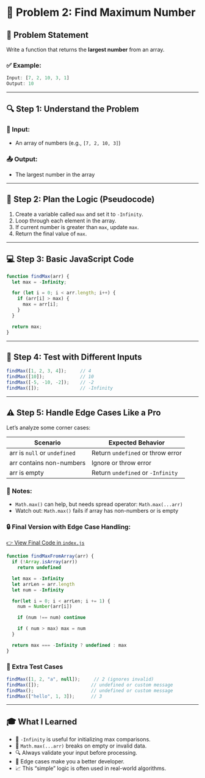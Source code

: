 # 🚀 Problem 2: Find Maximum Number

## 📝 Problem Statement  
Write a function that returns the **largest number** from an array.

### ✅ Example:
```js
Input: [7, 2, 10, 3, 1]  
Output: 10
```

---

## 🔍 Step 1: Understand the Problem

### 🧾 Input:
- An array of numbers (e.g., `[7, 2, 10, 3]`)

### 📤 Output:
- The largest number in the array

---

## 🧱 Step 2: Plan the Logic (Pseudocode)

1. Create a variable called `max` and set it to `-Infinity`.
2. Loop through each element in the array.
3. If current number is greater than `max`, update `max`.
4. Return the final value of `max`.

---

## 💻 Step 3: Basic JavaScript Code

```js
function findMax(arr) {
  let max = -Infinity;

  for (let i = 0; i < arr.length; i++) {
    if (arr[i] > max) {
      max = arr[i];
    }
  }

  return max;
}
```

---

## 🧪 Step 4: Test with Different Inputs

```js
findMax([1, 2, 3, 4]);     // 4
findMax([10]);             // 10
findMax([-5, -10, -2]);    // -2
findMax([]);               // -Infinity
```

---

## ⚠️ Step 5: Handle Edge Cases Like a Pro

Let’s analyze some corner cases:

| Scenario                    | Expected Behavior               |
|-----------------------------|----------------------------------|
| arr is `null` or `undefined` | Return `undefined` or throw error |
| arr contains non-numbers     | Ignore or throw error           |
| arr is empty                 | Return `undefined` or `-Infinity` |

### 🧠 Notes:
- `Math.max()` can help, but needs spread operator: `Math.max(...arr)`
- Watch out: `Math.max()` fails if array has non-numbers or is empty

### 🔒 Final Version with Edge Case Handling:
[👉 View Final Code in `index.js`](./index.js)

```js
function findMaxFromArray(arr) {
  if (!Array.isArray(arr))
    return undefined

  let max = -Infinity
  let arrLen = arr.length
  let num = -Infinity

  for(let i = 0; i < arrLen; i += 1) {
    num = Number(arr[i])

    if (num !== num) continue

    if ( num > max) max = num
  }

  return max === -Infinity ? undefined : max
}
```

### 🧪 Extra Test Cases

```js
findMax([1, 2, "a", null]);     // 2 (ignores invalid)
findMax([]);                   // undefined or custom message
findMax();                     // undefined or custom message
findMax(["hello", 1, 3]);      // 3
```

---

## 🎓 What I Learned

- 🧠 `-Infinity` is useful for initializing max comparisons.
- 🚫 `Math.max(...arr)` breaks on empty or invalid data.
- 🔍 Always validate your input before processing.
- 👀 Edge cases make you a better developer.
- 📈 This “simple” logic is often used in real-world algorithms.
